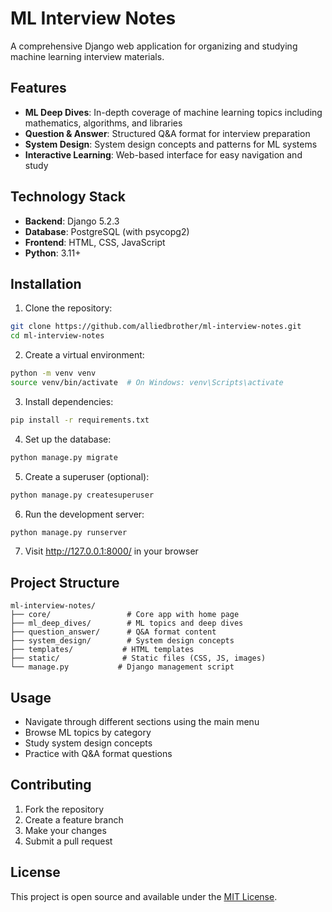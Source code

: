 # ML Interview Notes

A comprehensive Django web application for organizing and studying machine learning interview materials.

## Features

- **ML Deep Dives**: In-depth coverage of machine learning topics including mathematics, algorithms, and libraries
- **Question & Answer**: Structured Q&A format for interview preparation
- **System Design**: System design concepts and patterns for ML systems
- **Interactive Learning**: Web-based interface for easy navigation and study

## Technology Stack

- **Backend**: Django 5.2.3
- **Database**: PostgreSQL (with psycopg2)
- **Frontend**: HTML, CSS, JavaScript
- **Python**: 3.11+

## Installation

1. Clone the repository:
```bash
git clone https://github.com/alliedbrother/ml-interview-notes.git
cd ml-interview-notes
```

2. Create a virtual environment:
```bash
python -m venv venv
source venv/bin/activate  # On Windows: venv\Scripts\activate
```

3. Install dependencies:
```bash
pip install -r requirements.txt
```

4. Set up the database:
```bash
python manage.py migrate
```

5. Create a superuser (optional):
```bash
python manage.py createsuperuser
```

6. Run the development server:
```bash
python manage.py runserver
```

7. Visit http://127.0.0.1:8000/ in your browser

## Project Structure

```
ml-interview-notes/
├── core/                 # Core app with home page
├── ml_deep_dives/        # ML topics and deep dives
├── question_answer/      # Q&A format content
├── system_design/        # System design concepts
├── templates/           # HTML templates
├── static/              # Static files (CSS, JS, images)
└── manage.py           # Django management script
```

## Usage

- Navigate through different sections using the main menu
- Browse ML topics by category
- Study system design concepts
- Practice with Q&A format questions

## Contributing

1. Fork the repository
2. Create a feature branch
3. Make your changes
4. Submit a pull request

## License

This project is open source and available under the [MIT License](LICENSE).
